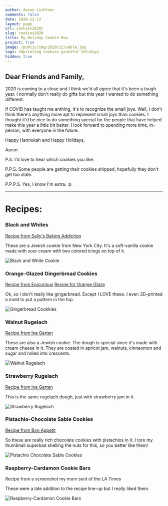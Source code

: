 ```yaml
---
author: Aaron Lichtner
comments: false
date: 2020-12-12 
layout: page
url: cookies2020/
slug: cookies2020
title: My Holiday Cookie Box
project: true
image: /public/img/2020/12/sable.jpg
tags: 3dprinting cookies grateful holidays
hidden: true
---
```


## Dear Friends and Family,

2020 is coming to a close and I think we'd all agree that it's been a tough year. I normally don't really do gifts but this year I wanted to do something different. 

If COVID has taught me anthing, it's to recognize the small joys. Well, I don't think there's anything more apt to represent small joys than cookies. I thought it'd be nice to do something special for the people that have helped make this year a little bit better. I look forward to spending more time, in-person, with everyone in the future. 

Happy Hannukah 
and 
Happy Holidays,

Aaron

P.S. I'd love to hear which cookies you like. 

P.P.S. Some people are getting their cookies shipped, hopefully they don't get too stale. 

P.P.P.S. Yes, I know I'm extra. :p

---

# Recipes:

### Black and Whites

[Recipe from Sally's Baking Addiction](https://sallysbakingaddiction.com/black-and-white-cookies/#tasty-recipes-67524)

These are a Jewish cookie from New York City. It's a soft-vanilla cookie made with sour cream with two colored icings on top of it.

![Black and White Cookie](/public/img/2020/12/bw.jpg) 

### Orange-Glazed Gingerbread Cookies

[Recipe from Epicurious](https://www.epicurious.com/recipes/food/views/ginger-orange-stars-106025)
[Recipe for Orange Glaze](https://theviewfromgreatisland.com/soft-glazed-gingerbread-cookies-recipe/)

Ok, so I don't really like gingerbread. Except I LOVE these. I even 3D-printed a mold to put a pattern in the top. 

![Gingerbread Cookkies](/public/img/2020/12/ginger.jpg) 

### Walnut Rugelach

[Recipe from Ina Garten](https://www.foodnetwork.com/recipes/ina-garten/rugelach-recipe-1944318)

These are also a Jewish cookie. The dough is special since it's made with cream cheese in it. They are coated in apricot jam, walnuts, cinnaomon and sugar and rolled into crescents.

![Walnut Rugelach](/public/img/2020/12/rugelach.jpg) 

### Strawberry Rugelach

[Recipe from Ina Garten](https://www.foodnetwork.com/recipes/ina-garten/rugelach-recipe-1944318)

This is the same rugelach dough, just with strawberry jam in it.

![Strawberry Rugelach](/public/img/2020/12/rugelach2.jpg) 

### Pistachio-Chocolate Sable Cookies

[Recipe from Bon Appetit](https://www.bonappetit.com/recipe/chocolate-pistachio-sables)

So these are really rich chocolate cookies with pistachios in it. I tore my thumbnail superbad shelling the nuts for this, so you better like them!

![Pistachio Chocolate Sable Cookies](/public/img/2020/12/sable.jpg) 

### Raspberry-Cardamon Cookie Bars

Recipe from a screenshot my mom sent of the LA Times

These were a late addition to the recipe line-up but I really liked them. 

![Raspberry-Cardamon Cookie Bars](/public/img/2020/12/raspberry.jpg) 



